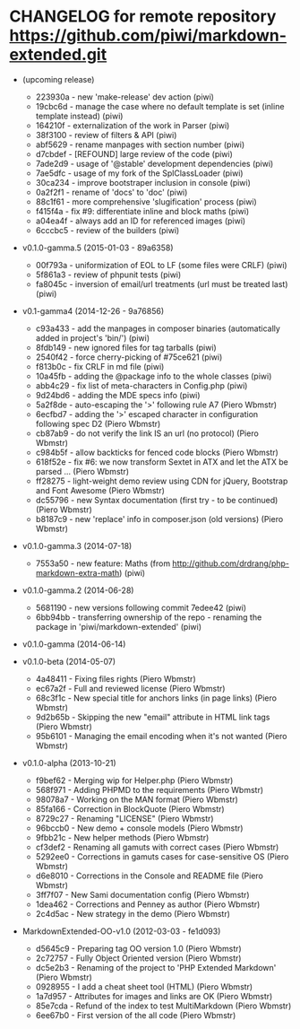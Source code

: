 # CHANGELOG for remote repository  https://github.com/piwi/markdown-extended.git

* (upcoming release)

    * 223930a - new 'make-release' dev action (piwi)
    * 19cbc6d - manage the case where no default template is set (inline template instead) (piwi)
    * 164210f - externalization of the work in Parser (piwi)
    * 38f3100 - review of filters & API (piwi)
    * abf5629 - rename manpages with section number (piwi)
    * d7cbdef - [REFOUND] large review of the code (piwi)
    * 7ade2d9 - usage of '@stable' development dependencies (piwi)
    * 7ae5dfc - usage of my fork of the SplClassLoader (piwi)
    * 30ca234 - improve bootstraper inclusion in console (piwi)
    * 0a2f2f1 - rename of 'docs' to 'doc' (piwi)
    * 88c1f61 - more comprehensive 'slugification' process (piwi)
    * f415f4a - fix #9: differentiate inline and block maths (piwi)
    * a04ea4f - always add an ID for referenced images (piwi)
    * 6cccbc5 - review of the builders (piwi)

* v0.1.0-gamma.5 (2015-01-03 - 89a6358)

    * 00f793a - uniformization of EOL to LF (some files were CRLF) (piwi)
    * 5f861a3 - review of phpunit tests (piwi)
    * fa8045c - inversion of email/url treatments (url must be treated last) (piwi)

* v0.1-gamma4 (2014-12-26 - 9a76856)

    * c93a433 - add the manpages in composer binaries (automatically added in project's 'bin/') (piwi)
    * 8fdb149 - new ignored files for tag tarballs (piwi)
    * 2540f42 - force cherry-picking of #75ce621 (piwi)
    * f813b0c - fix CRLF in md file (piwi)
    * 10a45fb - adding the @package info to the whole classes (piwi)
    * abb4c29 - fix list of meta-characters in Config.php (piwi)
    * 9d24bd6 - adding the MDE specs info (piwi)
    * 5a2f8de - auto-escaping the '>' following rule A7 (Piero Wbmstr)
    * 6ecfbd7 - adding the '>' escaped character in configuration following spec D2 (Piero Wbmstr)
    * cb87ab9 - do not verify the link IS an url (no protocol) (Piero Wbmstr)
    * c984b5f - allow backticks for fenced code blocks (Piero Wbmstr)
    * 618f52e - fix #6: we now transform Sextet in ATX and let the ATX be parsed ... (Piero Wbmstr)
    * ff28275 - light-weight demo review using CDN for jQuery, Bootstrap and Font Awesome (Piero Wbmstr)
    * dc55796 - new Syntax documentation (first try - to be continued) (Piero Wbmstr)
    * b8187c9 - new 'replace' info in composer.json (old versions) (Piero Wbmstr)

* v0.1.0-gamma.3 (2014-07-18)

    * 7553a50 - new feature: Maths (from http://github.com/drdrang/php-markdown-extra-math) (piwi)

* v0.1.0-gamma.2 (2014-06-28)

    * 5681190 - new versions following commit 7edee42 (piwi)
    * 6bb94bb - transferring ownership of the repo - renaming the package in 'piwi/markdown-extended' (piwi)

* v0.1.0-gamma (2014-06-14)
* v0.1.0-beta (2014-05-07)

    * 4a48411 - Fixing files rights (Piero Wbmstr)
    * ec67a2f - Full and reviewed license (Piero Wbmstr)
    * 68c3f1c - New special title for anchors links (in page links) (Piero Wbmstr)
    * 9d2b65b - Skipping the new "email" attribute in HTML link tags (Piero Wbmstr)
    * 95b6101 - Managing the email encoding when it's not wanted (Piero Wbmstr)

* v0.1.0-alpha (2013-10-21)

    * f9bef62 - Merging wip for Helper.php (Piero Wbmstr)
    * 568f971 - Adding PHPMD to the requirements (Piero Wbmstr)
    * 98078a7 - Working on the MAN format (Piero Wbmstr)
    * 85fa166 - Correction in BlockQuote (Piero Wbmstr)
    * 8729c27 - Renaming "LICENSE" (Piero Wbmstr)
    * 96bccb0 - New demo + console models (Piero Wbmstr)
    * 9fbb21c - New helper methods (Piero Wbmstr)
    * cf3def2 - Renaming all gamuts with correct cases (Piero Wbmstr)
    * 5292ee0 - Corrections in gamuts cases for case-sensitive OS (Piero Wbmstr)
    * d6e8010 - Corrections in the Console and README file (Piero Wbmstr)
    * 3ff7f07 - New Sami documentation config (Piero Wbmstr)
    * 1dea462 - Corrections and Penney as author (Piero Wbmstr)
    * 2c4d5ac - New strategy in the demo (Piero Wbmstr)

* MarkdownExtended-OO-v1.0 (2012-03-03 - fe1d093)

    * d5645c9 - Preparing tag OO version 1.0 (Piero Wbmstr)
    * 2c72757 - Fully Object Oriented version (Piero Wbmstr)
    * dc5e2b3 - Renaming of the project to 'PHP Extended Markdown' (Piero Wbmstr)
    * 0928955 - I add a cheat sheet tool (HTML) (Piero Wbmstr)
    * 1a7d957 - Attributes for images and links are OK (Piero Wbmstr)
    * 85e7cda - Refund of the index to test MultiMarkdown (Piero Wbmstr)
    * 6ee67b0 - First version of the all code (Piero Wbmstr)

